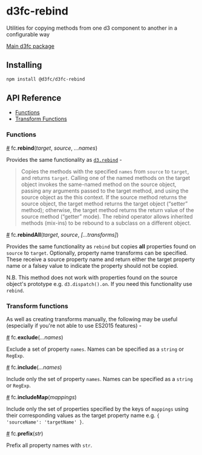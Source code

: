# d3fc-rebind

Utilities for copying methods from one d3 component to another in a configurable way

[Main d3fc package](https://github.com/d3fc/d3fc)

## Installing

```bash
npm install @d3fc/d3fc-rebind
```

## API Reference

* [Functions](#functions)
* [Transform Functions](#transform-functions)

### Functions

<a name="rebind" href="#rebind">#</a> fc.**rebind**(*target*, *source*, *...names*)

Provides the same functionality as [`d3.rebind`](https://github.com/mbostock/d3/wiki/Internals#rebind) -

> Copies the methods with the specified `names` from `source` to `target`, and returns `target`. Calling one of the named methods on the target object invokes the same-named method on the source object, passing any arguments passed to the target method, and using the source object as the this context. If the source method returns the source object, the target method returns the target object (“setter” method); otherwise, the target method returns the return value of the source method (“getter” mode). The rebind operator allows inherited methods (mix-ins) to be rebound to a subclass on a different object.

<a name="rebindAll" href="#rebindAll">#</a> fc.**rebindAll**(*target*, *source*, *[...transforms]*)

Provides the same functionality as `rebind` but copies **all** properties found on `source` to `target`. Optionally, property name transforms can be specified. These receive a source property name and return either the target property name or a falsey value to indicate the property should not be copied.

N.B. This method does not work with properties found on the source object's prototype e.g. `d3.dispatch().on`. If you need this functionality use `rebind`.

### Transform functions

As well as creating transforms manually, the following may be useful (especially if you're not able to use ES2015 features) -

<a name="exclude" href="#exclude">#</a> fc.**exclude**(*...names*)

Exclude a set of property `names`. Names can be specified as a `string` or `RegExp`.

<a name="include" href="#include">#</a> fc.**include**(*...names*)

Include only the set of property `names`. Names can be specified as a `string` or `RegExp`.

<a name="includeMap" href="#includeMap">#</a> fc.**includeMap**(*mappings*)

Include only the set of properties specified by the keys of `mappings` using their corresponding values as the target property name e.g. `{ 'sourceName': 'targetName' }`.

<a name="prefix" href="#prefix">#</a> fc.**prefix**(*str*)

Prefix all property names with `str`.
